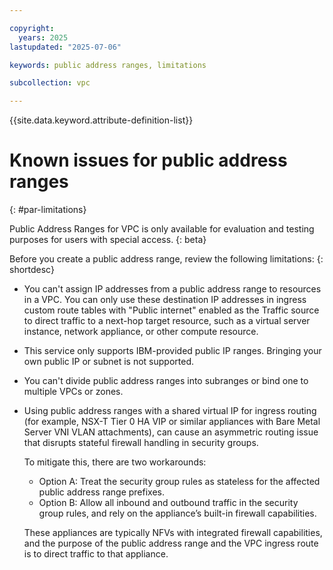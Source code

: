```yaml
---

copyright:
  years: 2025
lastupdated: "2025-07-06"

keywords: public address ranges, limitations

subcollection: vpc

---
```


{{site.data.keyword.attribute-definition-list}}

# Known issues for public address ranges
{: #par-limitations}


Public Address Ranges for VPC is only available for evaluation and testing purposes for users with special access.
{: beta}

Before you create a public address range, review the following limitations:
{: shortdesc}

* You can't assign IP addresses from a public address range to resources in a VPC. You can only use these destination IP addresses in ingress custom route tables with "Public internet" enabled as the Traffic source to direct traffic to a next-hop target resource, such as a virtual server instance, network appliance, or other compute resource.
* This service only supports IBM-provided public IP ranges. Bringing your own public IP or subnet is not supported. 
*  You can't divide public address ranges into subranges or bind one to multiple VPCs or zones.
* Using public address ranges with a shared virtual IP for ingress routing (for example, NSX-T Tier 0 HA VIP or similar appliances with Bare Metal Server VNI VLAN attachments), can cause an asymmetric routing issue that disrupts stateful firewall handling in security groups. 

   To mitigate this, there are two workarounds:

   * Option A: Treat the security group rules as stateless for the affected public address range prefixes.
   * Option B: Allow all inbound and outbound traffic in the security group rules, and rely on the appliance’s built-in firewall capabilities.

   These appliances are typically NFVs with integrated firewall capabilities, and the purpose of the public address range and the VPC ingress route is to direct traffic to that appliance.

